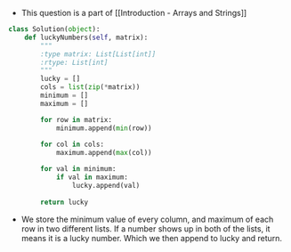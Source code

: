 - This question is a part of [[Introduction - Arrays and Strings]]

```python
class Solution(object):
	def luckyNumbers(self, matrix):
		"""
		:type matrix: List[List[int]]
		:rtype: List[int]
		"""
		lucky = []
		cols = list(zip(*matrix))
		minimum = []
		maximum = []

		for row in matrix:
			minimum.append(min(row))
		
		for col in cols:
			maximum.append(max(col))

		for val in minimum:
			if val in maximum:
				lucky.append(val)
		
		return lucky
```

- We store the minimum value of every column, and maximum of each row in two different lists. If a number shows up in both of the lists, it means it is a lucky number. Which we then append to lucky and return. 